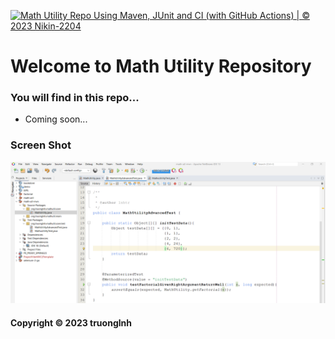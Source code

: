 [![Math Utility Repo Using Maven, JUnit and CI (with GitHub Actions) | © 2023 Nikin-2204](https://github.com/Nikin-2204/math-util-mvn/actions/workflows/math-util-ci.yml/badge.svg)](https://github.com/Nikin-2204/math-util-mvn/actions/workflows/math-util-ci.yml)
# Welcome to Math Utility Repository
### You will find in this repo...

* Coming soon...
### Screen Shot
![DDT Source](https://github.com/Nikin-2204/math-util-mvn/blob/main/screenshot/DDT.png)

#### Copyright &#169; 2023 truonglnh